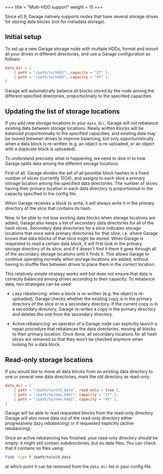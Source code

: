 +++
title = "Multi-HDD support"
weight = 15
+++


Since v0.9, Garage natively supports nodes that have several storage drives
for storing data blocks (not for metadata storage).

## Initial setup

To set up a new Garage storage node with multiple HDDs,
format and mount all your drives in different directories,
and use a Garage configuration as follows:

```toml
data_dir = [
    { path = "/path/to/hdd1", capacity = "2T" },
    { path = "/path/to/hdd2", capacity = "4T" },
]
```

Garage will automatically balance all blocks stored by the node
among the different specified directories, proportionnally to the
specified capacities.

## Updating the list of storage locations

If you add new storage locations to your `data_dir`,
Garage will not rebalance existing data between storage locations.
Newly written blocks will be balanced proportionnally to the specified capacities,
and existing data may be moved between drives to improve balancing,
but only opportunistically when a data block is re-written (e.g. an object
is re-uploaded, or an object with a duplicate block is uploaded).

To understand precisely what is happening, we need to dive in to how Garage
splits data among the different storage locations.

First of all, Garage divides the set of all possible block hashes
in a fixed number of slices (currently 1024), and assigns
to each slice a primary storage location among the specified data directories.
The number of slices having their primary location in each data directory
is proportionnal to the capacity specified in the config file.

When Garage receives a block to write, it will always write it in the primary
directory of the slice that contains its hash.

Now, to be able to not lose existing data blocks when storage locations
are added, Garage also keeps a list of secondary data directories
for all of the hash slices. Secondary data directories for a slice indicates
storage locations that once were primary directories for that slice, i.e. where
Garage knows that data blocks of that slice might be stored.
When Garage is requested to read a certain data block,
it will first look in the primary storage directory of its slice,
and if it doesn't find it there it goes through all of the secondary storage
locations until it finds it. This allows Garage to continue operating
normally when storage locations are added, without having to shuffle
files between drives to place them in the correct location.

This relatively simple strategy works well but does not ensure that data
is correctly balanced among drives according to their capacity.
To rebalance data, two strategies can be used:

- Lazy rebalancing: when a block is re-written (e.g. the object is re-uploaded),
  Garage checks whether the existing copy is in the primary directory of the slice
  or in a secondary directory. If the current copy is in a secondary directory,
  Garage re-writes a copy in the primary directory and deletes the one from the
  secondary directory.

- Active rebalancing: an operator of a Garage node can explicitly launch a repair
  procedure that rebalances the data directories, moving all blocks to their
  primary location. Once done, all secondary locations for all hash slices are
  removed so that they won't be checked anymore when looking for a data block.

## Read-only storage locations

If you would like to move all data blocks from an existing data directory to one
or several new data directories, mark the old directory as read-only:

```toml
data_dir = [
    { path = "/path/to/old_data", read_only = true },
    { path = "/path/to/new_hdd1", capacity = "2T" },
    { path = "/path/to/new_hdd2", capacity = "4T" },
]
```

Garage will be able to read requested blocks from the read-only directory.
Garage will also move data out of the read-only directory either progressively
(lazy rebalancing) or if requested explicitly (active rebalancing).

Once an active rebalancing has finished, your read-only directory should be empty:
it might still contain subdirectories, but no data files. You can check that
it contains no files using:

```bash
find -type f /path/to/old_data
```

at which point it can be removed from the `data_dir` list in your config file.
